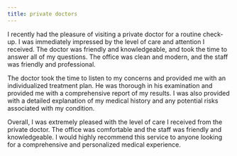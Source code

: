 ```yaml
---
title: private doctors
---
```


I recently had the pleasure of visiting a private doctor for a routine check-up. I was immediately impressed by the level of care and attention I received. The doctor was friendly and knowledgeable, and took the time to answer all of my questions. The office was clean and modern, and the staff was friendly and professional.

The doctor took the time to listen to my concerns and provided me with an individualized treatment plan. He was thorough in his examination and provided me with a comprehensive report of my results. I was also provided with a detailed explanation of my medical history and any potential risks associated with my condition.

Overall, I was extremely pleased with the level of care I received from the private doctor. The office was comfortable and the staff was friendly and knowledgeable. I would highly recommend this service to anyone looking for a comprehensive and personalized medical experience.